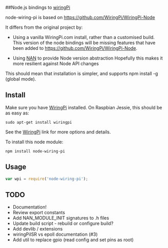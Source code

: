 ##Node.js bindings to [wiringPi](http://www.wiringpi.com)

node-wiring-pi is based on https://github.com/WiringPi/WiringPi-Node

It differs from the original project by:

* Using a vanilla WiringPi.com install, rather than a customised build.  
This version of the node bindings will be missing features that have been added to https://github.com/WiringPi/WiringPi-Node.

* Using [NAN](https://github.com/nodejs/nan) to provide Node version abstraction
Hopefully this makes it more resilient against Node API changes

This should mean that installation is simpler, and supports npm install -g (global mode).

## Install

Make sure you have [WiringPi](http://wiringpi.com/download-and-install/) installed.  On Raspbian Jessie, this should be as easy as:

```
sudo apt-get install wiringpi
```

See the [WiringPi](http://wiringpi.com/download-and-install/) link for more options and details.

To install this node module:

```
npm install node-wiring-pi
```

## Usage

```javascript
var wpi = require('node-wiring-pi');
```

## TODO

* Documentation!
* Review export constants
* Add NAN_MODULE_INIT signatures to .h files
* Update build script - rebuild or configure build?
* Add devlib / extensions
* wiringPiISR vs epoll documentation (#3)
* Add util to replace gpio (read config and set pins as root)


